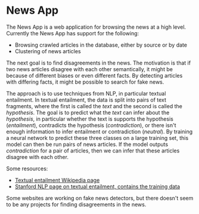 # News App

The News App is a web application for browsing the news at a high level.
Currently the News App has support for the following:
- Browsing crawled articles in the database, either by source or by date
- Clustering of news articles

The next goal is to find disagreements in the news.
The motivation is that if two news articles disagree with each other semantically, it might be because of different biases or even different facts.
By detecting articles with differing facts, it might be possible to search for fake news.

The approach is to use techniques from NLP, in particular textual entailment.
In textual entailment, the data is split into pairs of text fragments, where the first is called the *text* and the second is called the *hypothesis*.
The goal is to predict what the *text* can infer about the *hypothesis*, in particular whether the text is supports the hypothesis (*entailment*),
contradicts the hypothesis (*contradiction*), or there isn't enough information to infer entailment or contradiction (*neutral*).
By training a neural network to predict these three classes on a large training set, this model can then be run pairs of news articles.
If the model outputs *contradiction* for a pair of articles, then we can infer that these articles disagree with each other.

Some resources:
- [Textual entailment Wikipedia page](https://en.wikipedia.org/wiki/Textual_entailment)
- [Stanford NLP page on textual entailment, contains the training data](http://nlp.stanford.edu/projects/snli/)

Some websites are working on fake news detectors, but there doesn't seem to be any projects for finding disagreements in the news.
